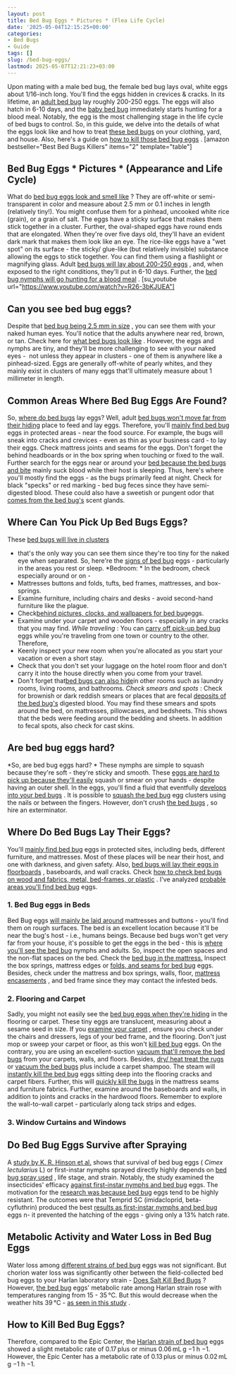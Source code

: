 ```yaml
---
layout: post
title: Bed Bug Eggs * Pictures * (Flea Life Cycle)
date: '2025-05-04T12:15:25+00:00'
categories:
- Bed Bugs
- Guide
tags: []
slug: /bed-bug-eggs/
lastmod: 2025-05-07T12:21:23+03:00
---
```


Upon mating with a male bed bug, the female bed bug lays oval, white eggs about 1/16-inch long. You'll find the eggs hidden in crevices & cracks.
In its lifetime, an
[adult bed bug](https://digitalcommons.ilr.cornell.edu/manuals/25/)
lay roughly 200-250 eggs.
The eggs will also hatch in 6-10 days, and the
[baby bed bug](https://pestpolicy.com/baby-bed-bugs/)
immediately starts hunting for a blood meal. Notably, the egg is the most challenging stage in the life cycle of bed bugs to control.
So, in this guide, we delve into the details of what the eggs look like and how to treat
[these bed bugs](https://www.sciencedirect.com/science/article/pii/S155541551730274X)
on your clothing, yard, and house. Also, here's a guide on
[how to kill those bed bug eggs](https://pestpolicy.com/how-to-kill-bed-bug-eggs/)
.
[amazon bestseller="Best Bed Bugs Killers" items="2" template="table"]
## Bed Bug Eggs * Pictures * (Appearance and Life Cycle)
What do
[bed bug eggs look and smell like](https://pestpolicy.com/what-do-bed-bugs-smell-like/)
? They are off-white or semi-transparent in color and measure about 2.5 mm or 0.1 inches in length (relatively tiny!). You might confuse them for a pinhead, uncooked white rice (grain), or a grain of salt.
The eggs have a sticky surface that makes them stick together in a cluster. Further, the oval-shaped eggs have round ends that are elongated. When they're over five days old, they'll have an evident dark mark that makes them look like an eye.
The rice-like eggs have a "wet spot" on its surface - the sticky/ glue-like (but relatively invisible) substance allowing the eggs to stick together. You can find them using a flashlight or magnifying glass.
Adult
[bed bugs will lay about 200-250 eggs](https://pestpolicy.com/does-ammonia-kill-bed-bugs/)
, and, when exposed to the right conditions, they'll put in 6-10 days. Further, the
[bed bug nymphs will go hunting for a blood meal](https://pestpolicy.com/what-does-bed-bug-poop-look-like/)
.
[su_youtube url="https://www.youtube.com/watch?v=R26-3bKJUEA"]
## Can you see bed bug eggs?
Despite that
[bed bug being 2.5 mm in size](https://pestpolicy.com/how-to-get-rid-of-bed-bugs-fast/)
, you can see them with your naked human eyes. You'll notice that the adults anywhere near red, brown, or tan. Check here for
[what bed bugs look like](https://pestpolicy.com/pictures-of-bed-bugs/)
.
However, the eggs and nymphs are tiny, and they'll be more challenging to see with your naked eyes -  not unless they appear in clusters - one of them is anywhere like a pinhead-sized.
Eggs are generally off-white of pearly whites, and they mainly exist in clusters of many eggs that'll ultimately measure about 1 millimeter in length.
## Common Areas Where Bed Bug Eggs Are Found?
So,
[where do bed bugs](https://pestpolicy.com/home-remedies-for-bed-bugs/)
lay eggs? Well, adult
[bed bugs won't move far from their hiding](https://pestpolicy.com/where-do-bed-bugs-hide/)
place to feed and lay eggs. Therefore, you'll
[mainly find bed bug](https://pestpolicy.com/bed-bugs-vs-mites/)
eggs in protected areas - near the food source.
For example, the bugs will sneak into cracks and crevices - even as thin as your business card - to lay their eggs. Check mattress joints and seams for the eggs. Don't forget the behind headboards or in the box spring when touching or fixed to the wall.
Further search for the eggs near or around your
[bed because the bed bugs and bite](https://pestpolicy.com/pictures-of-bed-bug-bites/)
mainly suck blood while their host is sleeping. Thus, here's where you'll mostly find the eggs - as the bugs primarily feed at night.
Check for black "specks" or red marking - bed bug feces since they have semi-digested blood. These could also have a sweetish or pungent odor that
[comes from the bed bug's](https://pestpolicy.com/what-causes-bed-bugs/)
scent glands.
## Where Can You Pick Up Bed Bugs Eggs?
These
[bed bugs will live in clusters](https://pestpolicy.com/can-bed-bugs-live-outside/)
- that's the only way you can see them since they're too tiny for the naked eye when separated. So, here're the
[signs of bed bug](https://pestpolicy.com/can-bed-bugs-live-in-your-skin/)
eggs - particularly in the areas you rest or sleep.
*Bedroom: *
In the bedroom, check especially around or on -
- Mattresses buttons and folds, tufts, bed frames, mattresses, and box-springs.
- Examine furniture, including chairs and desks - avoid second-hand furniture like the plague.
- Check[behind pictures, clocks, and wallpapers for bed bug](https://pestpolicy.com/how-do-bed-bugs-spread/)eggs.
- Examine under your carpet and wooden floors - especially in any cracks that you may find.
*While traveling*
: You can
[carry off pick-up bed bug](https://pestpolicy.com/ortho-home-defense-dual-action-bed-bug-killer-review/)
eggs while you're traveling from one town or country to the other. Therefore,
- Keenly inspect your new room when you're allocated as you start your vacation or even a short stay.
- Check that you don't set your luggage on the hotel room floor and don't carry it into the house directly when you come from your travel.
- Don't forget that[bed bugs can also hide](https://pestpolicy.com/bed-bug-bites-vs-mosquito-bites/)in other rooms such as laundry rooms, living rooms, and bathrooms.
*Check smears and spots*
: Check for brownish or dark reddish smears or places that are fecal
[deposits of the bed bug's](https://pestpolicy.com/dead-bed-bugs/)
digested blood.
You may find these smears and spots around the bed, on mattresses, pillowcases, and bedsheets.
This shows that the beds were feeding around the bedding and sheets. In addition to fecal spots, also check for cast skins.
## Are bed bug eggs hard?
*So, are bed bug eggs hard? *
These nymphs are simple to squash because they're
soft - they're sticky and smooth.
These
[eggs are hard to pick up because they'll easily](https://pestpolicy.com/flea-eggs-vs-dandruff/)
squash or smear on your hands - despite having an outer shell. In the eggs, you'll find a fluid that eventfully
[develops into your bed bugs](https://pestpolicy.com/dead-bed-bugs/)
.
It is possible to
[squash the bed bug](https://pestpolicy.com/what-happens-when-you-squish-a-bed-bug/)
egg clusters using the nails or between the fingers.
However, don't crush
[the bed bugs](https://www.bedbugsinsider.com/what-happens-when-you-squish-a-bed-bug/)
, so hire an exterminator.
## Where Do Bed Bugs Lay Their Eggs?
You'll
[mainly find bed bug](https://pestpolicy.com/does-baby-powder-kill-bed-bugs/)
eggs in
protected sites, including beds, different furniture, and mattresses. Most of these places will be near their host, and one with darkness, and given safety.
Also,
[bed bugs will lay their eggs in floorboards](https://pestpolicy.com/can-bed-bugs-climb-metal-or-plastic/)
, baseboards, and wall cracks. Check
[how to check bed bugs on wood and fabrics, metal, bed-frames, or plastic](https://www.epa.gov/bedbugs/how-find-bed-bugs)
. I've analyzed
[probable areas you'll find bed bug](https://pestpolicy.com/does-lavender-kill-bed-bugs/)
eggs.
### 1. Bed Bug eggs in Beds
Bed Bug eggs
[will mainly be laid around](https://pestpolicy.com/bugs-that-look-like-bed-bugs/)
mattresses and buttons - you'll find them on rough surfaces. The bed is an excellent location because it'll be near the bug's host - i.e., humans beings.
Because bed bugs won't get very far from your house, it's possible to get the eggs in the bed - this is
[where you'll see the bed bug](https://pestpolicy.com/can-you-see-bed-bugs/)
nymphs and adults. So, inspect the open spaces and the non-flat spaces on the bed. Check the
[bed bug in the mattress.](https://www.michigan.gov/documents/emergingdiseases/mattress_fact_sheet_275417_7.pdf)
Inspect the box springs, mattress edges or
[folds, and seams for bed bug](https://pestpolicy.com/best-bed-bug-traps/)
eggs. Besides, check under the mattress and box springs, walls, floor,
[mattress encasements](https://pestpolicy.com/best-bed-bug-mattress-encasements/)
, and bed frame since they may contact the infested beds.
### 2. Flooring and Carpet
Sadly, you might not easily see the
[bed bug eggs when they're hiding](https://pestpolicy.com/where-do-bed-bugs-hide/)
in the flooring or carpet. These tiny eggs are translucent, measuring about a sesame seed in size.
If you
[examine your carpet](https://pestpolicy.com/can-bed-bugs-live-in-carpet/)
, ensure you check under the chairs and dressers, legs of your bed frame, and the flooring. Don't just mop or sweep your carpet or floor, as this won't
[kill bed bug](https://pestpolicy.com/does-lysol-kill-bed-bugs/)
eggs.
On the contrary, you are using an excellent-suction
[vacuum that'll remove the bed bugs](https://pestpolicy.com/best-vacuum-for-bed-bugs/)
from your carpets, walls, and floors. Besides,
[dry/ heat treat the rugs](https://pestpolicy.com/best-bed-bug-heaters/)
or
[vacuum the bed bugs](https://pestpolicy.com/best-bed-bug-steamer/)
plus include a carpet shampoo.
The steam will
[instantly kill the bed bug](https://pestpolicy.com/does-vinegar-kill-bed-bugs/)
eggs sitting deep into the flooring cracks and carpet fibers. Further, this will
[quickly kill the bugs](https://pestpolicy.com/does-bleach-kill-bed-bugs/)
in the mattress seams and furniture fabrics.
Further, examine around the baseboards and walls, in addition to joints and cracks in the hardwood floors. Remember to explore the wall-to-wall carpet - particularly along tack strips and edges.
### 3. Window Curtains and Windows
## Do Bed Bug Eggs Survive after Spraying
A
[study by K. R. Hinson et al.](https://academic.oup.com/jee/article-abstract/109/6/2495/2422101)
shows that survival of bed bug eggs (
*Cimex lectularius*
L) or first-instar nymphs sprayed directly highly depends on
[bed bug spray used](https://pestpolicy.com/best-bed-bug-spray/)
, life stage, and strain.
Notably, the study examined the insecticides' efficacy
[against first-instar nymphs and bed bug](https://pestpolicy.com/best-bed-bug-traps/)
eggs. The motivation for the
[research was because bed bug](https://pestpolicy.com/proof-bed-bug-spray-review/)
eggs tend to be highly resistant.
The outcomes were that Temprid SC (imidacloprid, beta-cyfluthrin) produced the best
[results as first-instar nymphs and bed bug](https://pestpolicy.com/can-bed-bugs-survive-in-water/)
eggs n- it prevented the hatching of the eggs - giving only a 13% hatch rate.
## **Metabolic Activity and Water Loss in Bed Bug Eggs**
Water loss among
[different strains of bed bug](https://pestpolicy.com/water-bugs-vs-cockroaches/)
eggs was not significant. But chorion water loss was significantly other between the field-collected bed bug eggs to your Harlan laboratory strain -
[Does Salt Kill Bed Bugs](https://pestpolicy.com/does-salt-kill-bed-bugs/)
?
However,
[the bed bug](https://pestpolicy.com/crossfire-for-bed-bugs/)
eggs' metabolic rate among Harlan strain rose with temperatures ranging from 15 - 35 °C. But this would decrease when the weather hits 39 °C -
[as seen in this study](https://onlinelibrary.wiley.com/doi/abs/10.1111/phen.12204)
.
## How to Kill Bed Bug Eggs?
Therefore, compared to the Epic Center, the
[Harlan strain of bed bug](https://pestpolicy.com/spectracide-bug-stop-fogger-review-for-bed-bugs/)
eggs showed a slight metabolic rate of 0.17 plus or minus 0.06 mL g
−1
h
−1.
However, the Epic Center has a metabolic rate of 0.13 plus or minus 0.02 mL g
−1
h
−1.
